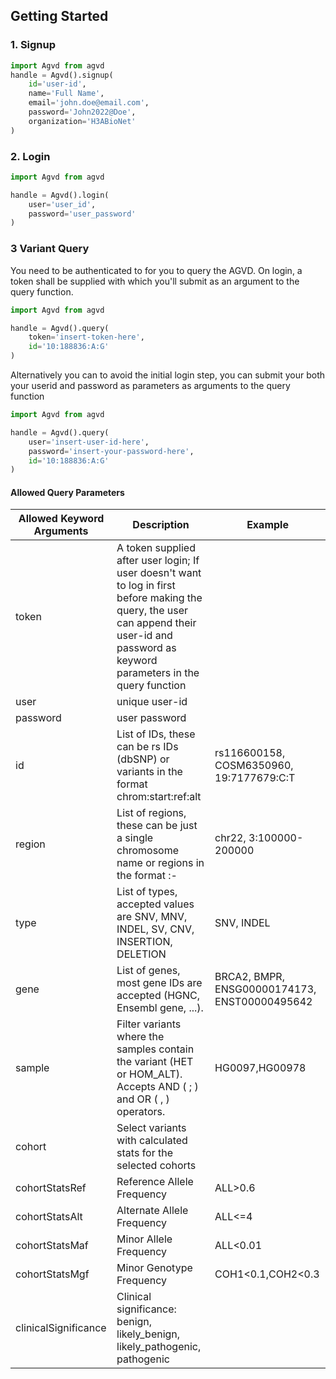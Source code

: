 ## Getting Started

### 1. Signup
```python
import Agvd from agvd
handle = Agvd().signup(
    id='user-id',
    name='Full Name',
    email='john.doe@email.com',
    password='John2022@Doe',
    organization='H3ABioNet'
)
```

### 2. Login
```python
import Agvd from agvd

handle = Agvd().login(
    user='user_id', 
    password='user_password'
)

```

### 3 Variant Query
You need to be authenticated to for you to query the AGVD. On login, a token shall
be supplied with which you'll submit as an argument to the
query function. 
```python
import Agvd from agvd

handle = Agvd().query(
    token='insert-token-here',
    id='10:188836:A:G'
)
```
Alternatively you can to avoid the initial login step, you can submit your
both your userid and password as parameters as arguments to the 
query function
```python
import Agvd from agvd

handle = Agvd().query(
    user='insert-user-id-here',
    password='insert-your-password-here',
    id='10:188836:A:G'
)
```
#### Allowed Query Parameters

| Allowed Keyword Arguments | Description                                                                                                                                                                                 | Example |
|---------------------------|---------------------------------------------------------------------------------------------------------------------------------------------------------------------------------------------|---------|
| token | A token supplied after user login; If user doesn't want to log in first before making the query, the user can append their user-id and password as keyword parameters in the query function | |
| user | unique user-id                                                                                                                                                                              | |
| password | user password                                                                                                                                                                               | |
| id | List of IDs, these can be rs IDs (dbSNP) or variants in the format chrom:start:ref:alt                                                                                                      | rs116600158, COSM6350960, 19:7177679:C:T |
| region | List of regions, these can be just a single chromosome name or regions in the format <chromosome>:<start>-<end>                                                                             | chr22, 3:100000-200000 |
| type | List of types, accepted values are SNV, MNV, INDEL, SV, CNV, INSERTION, DELETION                                                                                                            | SNV, INDEL |
| gene | List of genes, most gene IDs are accepted (HGNC, Ensembl gene, ...).                                                                                                                        | BRCA2, BMPR, ENSG00000174173, ENST00000495642 |
| sample | Filter variants where the samples contain the variant (HET or HOM_ALT). Accepts AND ( ; ) and OR ( , ) operators.                                                                           | HG0097,HG00978 |
| cohort | Select variants with calculated stats for the selected cohorts                                                                                                                              | |
| cohortStatsRef | Reference Allele Frequency                                                                                                                                                                  | ALL>0.6 |
| cohortStatsAlt | Alternate Allele Frequency                                                                                                                                                                  | ALL<=4 |
| cohortStatsMaf | Minor Allele Frequency                                                                                                                                                                      | ALL<0.01 |
| cohortStatsMgf | Minor Genotype Frequency                                                                                                                                                                    | COH1<0.1,COH2<0.3 |
| clinicalSignificance | Clinical significance: benign, likely_benign, likely_pathogenic, pathogenic                                                                                                                 | |
